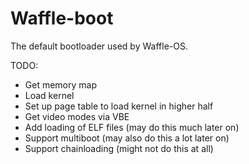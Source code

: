 # Waffle-boot
The default bootloader used by Waffle-OS.

TODO:
- Get memory map
- Load kernel
- Set up page table to load kernel in higher half
- Get video modes via VBE
- Add loading of ELF files (may do this much later on)
- Support multiboot (may also do this a lot later on)
- Support chainloading (might not do this at all)
